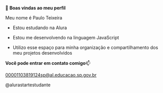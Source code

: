 👋 **Boas vindas ao meu perfil**
  
Meu nome é Paulo Teixeira

- Estou estudando na Alura

- Estou me desenvolvendo na linguagem JavaScript

- Utilizo esse espaço para minha organização e compartilhamento dos meu projetos desenvolvidos
  

**Você pode entrar em contato comigo**📫

00001103819124sp@al.educacao.sp.gov.br

@alurastartestudante
<!---
PauloVictorTeixeiraLuz/PauloVictorTeixeiraLuz is a ✨ special ✨ repository because its `README.md` (this file) appears on your GitHub profile.
You can click the Preview link to take a look at your changes.
--->
